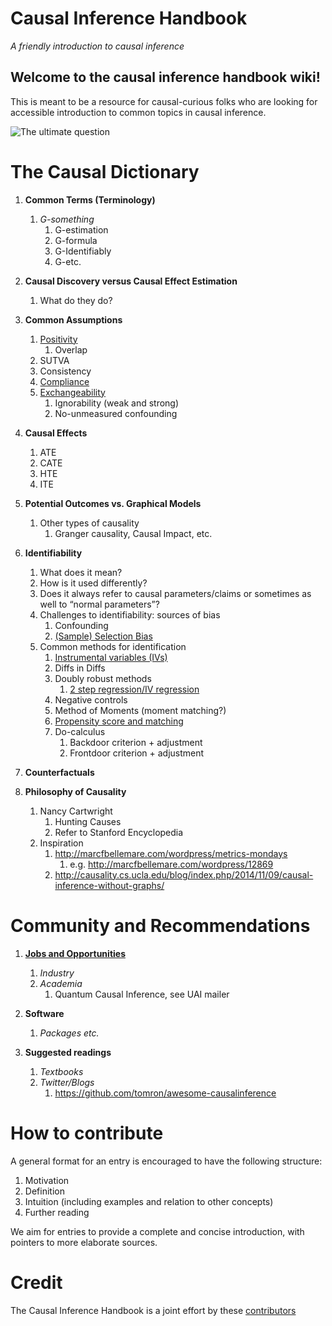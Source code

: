 Causal Inference Handbook
============================
*A friendly introduction to causal inference*

<!-- # How to read
Head over to the [Wiki section](https://github.com/limorigu/causal-inf-handbook/wiki) for all entires on fundamentals of causal inference! -->

## Welcome to the causal inference handbook wiki!

This is meant to be a resource for causal-curious folks who are looking for accessible introduction to common topics in causal inference. 

![The ultimate question](https://github.com/limorigu/causal-inf-handbook/blob/master/img/Chick-and-Egg.jpg)

The Causal Dictionary
===============
1. **Common Terms (Terminology)**
    1. _G-something_
        1. G-estimation
        2. G-formula
        3. G-Identifiably
        4. G-etc.
        
2. **Causal Discovery versus Causal Effect Estimation**
    1. What do they do?
    
3. **Common Assumptions**
    1. [Positivity](Common_terms/Assumptions/Positivity.md)
        1. Overlap
    2. SUTVA
    3. Consistency
    4. [Compliance](Common_terms/Assumptions/Compliance.md)
    5. [Exchangeability](Common_terms/Exchangeability.md)
        1. Ignorability (weak and strong)
        2. No-unmeasured confounding
4. **Causal Effects**
     1. ATE 
     2. CATE
     3. HTE
     4. ITE
5. **Potential Outcomes vs. Graphical Models**
     1. Other types of causality
         1. Granger causality, Causal Impact, etc.
6. **Identifiability**
     1. What does it mean?
     2. How is it used differently?
     3. Does it always refer to causal parameters/claims or sometimes as well to “normal parameters”?
     4. Challenges to identifiability: sources of bias
        1. Confounding
        2. [(Sample) Selection Bias](Common_terms/Identifiability/Bias/Selection_bias.md)
     5. Common methods for identification
        1. [Instrumental variables (IVs)](Common_terms/Identifiability/IV.md)
        2. Diffs in Diffs
        3. Doubly robust methods
            1. [2 step regression/IV regression](Common_terms/Identifiability/Doubly_robust.md)
        4. Negative controls
        5. Method of Moments (moment matching?)
        6. [Propensity score and matching](Common_terms/Identifiability/Propensity.md)
        7. Do-calculus
            1. Backdoor criterion + adjustment
            2. Frontdoor criterion + adjustment
7. **Counterfactuals**
         
8. **Philosophy of Causality**
      1. Nancy Cartwright
         1. Hunting Causes
         2. Refer to Stanford Encyclopedia
      10. Inspiration
          1. http://marcfbellemare.com/wordpress/metrics-mondays
              1. e.g. http://marcfbellemare.com/wordpress/12869
          2. http://causality.cs.ucla.edu/blog/index.php/2014/11/09/causal-inference-without-graphs/
          
Community and Recommendations
===============
1. [**Jobs and Opportunities**](https://github.com/limorigu/causal-inf-handbook/blob/master/Jobs-and-Opportunities/Jobs-and-Opportunities.md)
    1. _Industry_
    2. _Academia_
        1. Quantum Causal Inference, see UAI mailer
        
2. **Software**
    1. _Packages etc._
    
3. **Suggested readings**
    1. _Textbooks_
    2. _Twitter/Blogs_
        1. https://github.com/tomron/awesome-causalinference

# How to contribute

A general format for an entry is encouraged to have the following structure:
1. Motivation
2. Definition
3. Intuition (including examples and relation to other concepts)
4. Further reading

We aim for entries to provide a complete and concise introduction, with pointers to more elaborate sources.

# Credit
The Causal Inference Handbook is a joint effort by these [contributors](https://github.com/limorigu/causal-inf-handbook/graphs/contributors)


